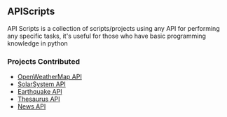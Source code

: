 <h2>APIScripts</h2>

API Scripts is a collection of scripts/projects using any API for performing any specific tasks, it's useful for those who have basic programming knowledge in python

<h3>Projects Contributed</h3>

- [OpenWeatherMap API](https://github.com/prathimacode-hub/Awesome_Python_Scripts/tree/main/APIScripts/OpenWeatherMap%20API)
- [SolarSystem API](https://github.com/prathimacode-hub/Awesome_Python_Scripts/tree/main/APIScripts/SolarSystemOpenData)
- [Earthquake API](https://github.com/prathimacode-hub/Awesome_Python_Scripts/tree/main/APIScripts/Earthquake%20API)
- [Thesaurus API](https://github.com/prathimacode-hub/Awesome_Python_Scripts/tree/main/APIScripts/Thesaurus%20API)
- [News API](https://github.com/Iamtripathisatyam/Awesome_Python_Scripts/tree/main/APIScripts/New%20API)
